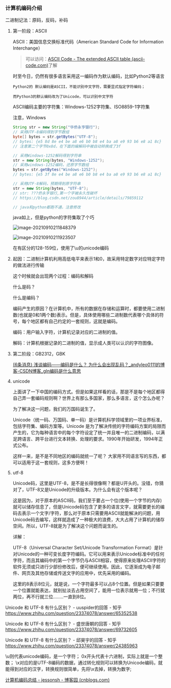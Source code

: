 ### 计算机编码介绍

二进制记法：原码，反码，补码

1. 第一阶段：ASCII

   ASCII：美国信息交换标准代码（American Standard Code for Information Interchange）

   >  可以访问：[ASCII Code - The extended ASCII table (ascii-code.com)](https://www.ascii-code.com/)了解

   时至今日，仍然有很多语言采用这一编码作为默认编码，比如Python2等语言

   ``Python2的 默认编码是ASCII，不能识别中文字符，需要显式指定字符编码；``

   ``而Python3的默认编码改为了Unicode，可以识别中文字符``

   ASCII编码主要的字符集：Windows-1252字符集、ISO8859-1字符集

   注意，Windows

   ```java
   String str = new String("华侨永亨银行");
   // 采用UTF-8编码得到字节数组
   byte[] bytes = str.getBytes("UTF-8");
   // bytes: {e5 8d 8e e4 be a8 e6 b0 b8 e4 ba a8 e9 93 b6 e8 a1 8c}
   // 注意第二个字节0x8d，在下面的编解码中被自动转换成了3f
   
   // 采用Windows-1252解码得到字符串
   str = new String(bytes, "Windows-1252");
   // 采用windows-1252编码，还原字节数组
   bytes = str.getBytes("Windows-1252");
   // bytes: {e5 3f 8e e4 be a8 e6 b0 b8 e4 ba a8 e9 93 b6 e8 a1 8c}
   
   // 采用UTF-8解码，预期得到原字符串
   str = new String(bytes, "UTF-8");
   // str: ???侨永亨银行,第一个字被永久性破坏
   // https://blog.csdn.net/zou8944/article/details/79859112
   
   // java和python都跑不通，注意修改
   ```

   java如上，但是python的字符集取了个巧

   ![image-20210910211848379](./image-20210910211848379.png)

   ![image-20210910211923507](./image-20210910211923507.png)

   在有区分的128-159位，使用了\u的unicode编码

2. 起因：二进制计算机利用高低电平来表示1和0，故采用特定数字对应特定字符的做法进行传输

   这个时候就会出现两个过程：编码和解码

   什么是码？

   什么是编码？

   编码产生的原因？在计算机中，所有的数据在存储和运算时，都要使用二进制数(也就是0和1两个数)表示。但是，具体使用哪些二进制数代表哪个具体的符号，每个地区都有自己约定的一套规则，这就是编码。
   
   编码：用户输入字符，计算机记录对应的二进制的值。
   
   解码：计算机根据记录的二进制的值，显示成人类可以认识的字符图像。


3. 第二阶段：GB2312，GBK

   [(6条消息) 浅谈编码——编码是什么？ 为什么会出现乱码？_andyleo0111的博客-CSDN博客_gln编码是什么意思](https://blog.csdn.net/andyleo0111/article/details/104731380)

4. unicode

   上面讲了一下中国的编码方式。但是如果这样看的话，那是不是每个地区都得自己弄一套编码规则啊？世界上有那么多国家，那么多语言，这个怎么办呢？

   为了解决这一问题，我们的万国码诞生了。

   Unicode（统一码、万国码、单一码）是计算机科学领域里的一项业界标准，包括字符集、编码方案等。Unicode 是为了解决传统的字符编码方案的局限而产生的，它为每种语言中的每个字符设定了统一并且唯一的二进制编码，以满足跨语言、跨平台进行文本转换、处理的要求。1990年开始研发，1994年正式公布。

   这样一来，是不是不同地区的编码就统一了呢？ 大家用不同语言写的东西，都可以适用于这一套规则，这多方便啊！

5. utf-8

   Unicode码，这里是UTF-8，是不是长得很像啊？都是U开头的。没错，你猜对了，UTF-8又是Unicode的升级版本。为什么会有这个版本呢？

   这是因为，对于原本的ASCII码，我们至于要占一个位(使用一个字节的内存)就可以储存信息了，但是Unicode码包含了更多的语言文字，就需要更长的编码去表示一个文字/字符，那么对于原本只需要用ASCII就能解决的问题，用Unicode码去编写，这样就造成了一种极大的浪费，大大占用了计算机的储存空间。所以，UTF-8就是为了解决这个问题而诞生的。

   详解：

   UTF-8（Universal Character Set/Unicode Transformation Format）是针对Unicode的一种可变长度字符编码。它可以用来表示Unicode标准中的任何字符，而且其编码中的第一个字节仍与ASCII相容，使得原来处理ASCII字符的软件无须或只进行少部份修改后，便可继续使用。因此，它逐渐成为电子邮件、网页及其他存储或传送文字的应用中，优先采用的编码。

   这里的8表示8位元，就是说，一个字符最多可以占8个位置。但是如果只要要一个位置就能表达，就别扯淡去占用空间了，能用一位表示就用一位；不行就两位，再不行就三位........一直到8位。

Unicode 和 UTF-8 有什么区别？ - uuspider的回答 - 知乎 https://www.zhihu.com/question/23374078/answer/65352538

Unicode 和 UTF-8 有什么区别？ - 盛世唐朝的回答 - 知乎 https://www.zhihu.com/question/23374078/answer/69732605

Unicode 和 UTF-8 有什么区别？ - 邱昊宇的回答 - 知乎 https://www.zhihu.com/question/23374078/answer/24385963

\u则代表unicode编码，是一个字符；
0x开头代表十六进制，实际上就是一个整数；
\x对应的是UTF-8编码的数据，通过转化规则可以转换为Unicode编码，就能得到对应的汉字，转换规则很简单，先将\x去掉，转换为数字;

[计算机编码总结 - jessonsh - 博客园 (cnblogs.com)](https://www.cnblogs.com/jessonluo/p/4800331.html)
